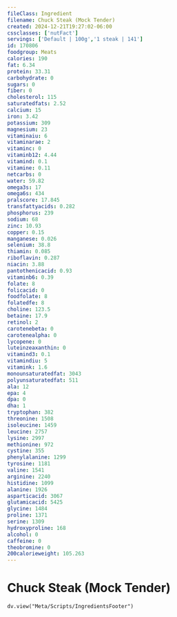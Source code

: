 ```yaml
---
fileClass: Ingredient
filename: Chuck Steak (Mock Tender)
created: 2024-12-21T19:27:02-06:00
cssclasses: ['nutFact']
servings: ['Default | 100g','1 steak | 141']
id: 170806
foodgroup: Meats
calories: 190
fat: 6.34
protein: 33.31
carbohydrate: 0
sugars: 0
fiber: 0
cholesterol: 115
saturatedfats: 2.52
calcium: 15
iron: 3.42
potassium: 309
magnesium: 23
vitaminaiu: 6
vitaminarae: 2
vitaminc: 0
vitaminb12: 4.44
vitamind: 0.1
vitamine: 0.11
netcarbs: 0
water: 59.82
omega3s: 17
omega6s: 434
pralscore: 17.845
transfattyacids: 0.282
phosphorus: 239
sodium: 68
zinc: 10.93
copper: 0.15
manganese: 0.026
selenium: 38.8
thiamin: 0.085
riboflavin: 0.287
niacin: 3.88
pantothenicacid: 0.93
vitaminb6: 0.39
folate: 8
folicacid: 0
foodfolate: 8
folatedfe: 8
choline: 123.5
betaine: 17.9
retinol: 2
carotenebeta: 0
carotenealpha: 0
lycopene: 0
luteinzeaxanthin: 0
vitamind3: 0.1
vitamindiu: 5
vitamink: 1.6
monounsaturatedfat: 3043
polyunsaturatedfat: 511
ala: 12
epa: 4
dpa: 0
dha: 1
tryptophan: 382
threonine: 1508
isoleucine: 1459
leucine: 2757
lysine: 2997
methionine: 972
cystine: 355
phenylalanine: 1299
tyrosine: 1181
valine: 1541
arginine: 2240
histidine: 1099
alanine: 1926
asparticacid: 3067
glutamicacid: 5425
glycine: 1484
proline: 1371
serine: 1309
hydroxyproline: 168
alcohol: 0
caffeine: 0
theobromine: 0
200calorieweight: 105.263
---
```


# Chuck Steak (Mock Tender)

```dataviewjs
dv.view("Meta/Scripts/IngredientsFooter")
```